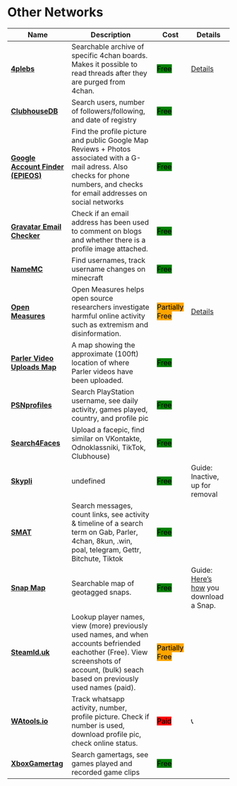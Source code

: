 # Other Networks

| Name | Description | Cost | Details |
| --- | --- | --- | --- |
| [**4plebs**](https://4plebs.org/) | Searchable archive of specific 4chan boards. Makes it possible to read threads after they are purged from 4chan. | <mark style="background-color:green;">Free</mark> | [Details](../../tools/4plebs/README.md) |
| [**ClubhouseDB**](https://clubhousedb.com/) | Search users, number of followers/following, and date of registry | <mark style="background-color:green;">Free</mark> |  |
| [**Google Account Finder (EPIEOS)**](https://tools.epieos.com/google-account.php) | Find the profile picture and public Google Map Reviews + Photos associated with a G-mail adress. Also checks for phone numbers, and checks for email addresses on social networks | <mark style="background-color:green;">Free</mark> |  |
| [**Gravatar Email Checker**](https://en.gravatar.com/site/check/) | Check if an email address has been used to comment on blogs and whether there is a profile image attached. | <mark style="background-color:green;">Free</mark> |  |
| [**NameMC**](https://namemc.com/) | Find usernames, track username changes on minecraft | <mark style="background-color:green;">Free</mark> |  |
| [**Open Measures**](https://openmeasures.io/) | Open Measures helps open source researchers investigate harmful online activity such as extremism and disinformation. | <mark style="background-color:orange;">Partially Free</mark> | [Details](../../tools/open-measures/README.md) |
| [**Parler Video Uploads Map**](https://kylemcdonald.net/parler/map/) | A map showing the approximate (100ft) location of where Parler videos have been uploaded. | <mark style="background-color:green;">Free</mark> |  |
| [**PSNprofiles**](https://psnprofiles.com/) | Search PlayStation username, see daily activity, games played, country, and profile pic | <mark style="background-color:green;">Free</mark> |  |
| [**Search4Faces**](https://search4faces.com) | Upload a facepic, find similar on VKontakte, Odnoklassniki, TikTok, Clubhouse) | <mark style="background-color:green;">Free</mark> |  |
| [**Skypli**](https://www.skypli.com/) | undefined | <mark style="background-color:green;">Free</mark> | Guide: Inactive, up for removal  |
| [**SMAT**](https://www.smat-app.com) | Search messages, count links, see activity & timeline of a search term on Gab, Parler, 4chan, 8kun, .win, poal, telegram, Gettr, Bitchute, Tiktok | <mark style="background-color:green;">Free</mark> |  |
| [**Snap Map**](http://map.snapchat.com/) | Searchable map of geotagged snaps. | <mark style="background-color:green;">Free</mark> | Guide:  [Here’s how](https://twitter.com/AricToler/status/1054805284802228224) you download a Snap.  |
| [**SteamId.uk**](http://steamid.uk/) |  Lookup player names, view (more) previously used names, and when accounts befriended eachother (Free). View screenshots of account, (bulk) seach based on previously used names (paid).  | <mark style="background-color:orange;">Partially Free</mark> |  |
| [**WAtools.io**](http://watools.io/) | Track whatsapp activity, number, profile picture. Check if number is used, download profile pic, check online status. | <mark style="background-color:red;">Paid</mark> | 📞  |
| [**XboxGamertag**](https://xboxgamertag.com/) | Search gamertags, see games played and recorded game clips | <mark style="background-color:green;">Free</mark> |  |
